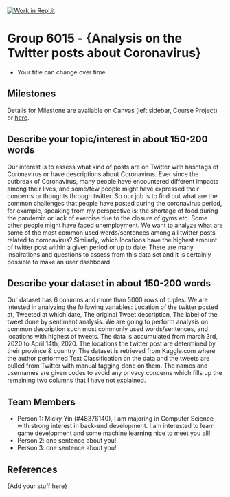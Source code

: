 [![Work in Repl.it](https://classroom.github.com/assets/work-in-replit-14baed9a392b3a25080506f3b7b6d57f295ec2978f6f33ec97e36a161684cbe9.svg)](https://classroom.github.com/online_ide?assignment_repo_id=312412&assignment_repo_type=GroupAssignmentRepo)
# Group 6015 - {Analysis on the Twitter posts about Coronavirus}

- Your title can change over time.

## Milestones

Details for Milestone are available on Canvas (left sidebar, Course Project) or [here](https://firas.moosvi.com/courses/data301/project/milestone01.html).

## Describe your topic/interest in about 150-200 words

Our interest is to assess what kind of posts are on Twitter with hashtags of Coronavirus or have descriptions about Coronavirus. Ever since the outbreak of Coronavirus, many people have encountered different impacts among their lives, and some/few people might have expressed their concerns or thoughts through twitter. So our job is to find out what are the common challenges that people have posted during the coronavirus period, for example, speaking from my perspective is: the shortage of food during the pandemic or lack of exercise due to the closure of gyms etc. Some other people might have faced unemployment. We want to analyze what are some of the most common used words/sentences among all twitter posts related to coronavirus? Similarly, which locations have the highest amount of twitter post within a given period or up to date. There are many inspirations and questions to assess from this data set and it is certainly possible to make an user dashboard. 

## Describe your dataset in about 150-200 words

Our dataset has 6 columns and more than 5000 rows of tuples. We are intested in analyzing the following variables: Location of the twitter posted at, Tweeted at which date, The original Tweet description, The label of the tweet done by sentiment analysis. We are going to perform analysis on common description such most commonly used words/sentences, and locations with highest of tweets. The data is accumulated from march 3rd, 2020 to April 14th, 2020. The locations the twitter post are determined by their province & country.  The dataset is retrieved from Kaggle.com where the author performed Text Classification on the data and the tweets are pulled from Twitter with manual tagging done on them. The names and usernames are given codes to avoid any privacy concerns which fills up the remaining two columns that I have not explained. 

## Team Members

- Person 1: Micky Yin (#48376140), I am majoring in Computer Science with strong interest in back-end development. I am interested to learn game development and some machine learning nice to meet you all! 
- Person 2: one sentence about you!
- Person 3: one sentence about you!

## References

{Add your stuff here}
